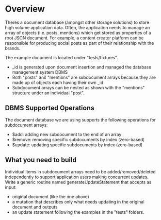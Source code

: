 # Overview

Theres a document database (amongst other storage solutions) to store
high volume application data. Often, the application needs to manage an array of
objects (i.e. posts, mentions) which get stored as properties of a root JSON
document. For example, a content creator platform can be
responsible for producing social posts as part of their relationship with the
brands.

The example document is located under "tests/fixtures".

- \_id is generated upon document insertion and managed the database
  management system DBMS
- Both "posts" and "mentions" are subdocument arrays because they are made
  up of objects each having their own \_id
- Subdocument arrays can be nested as shown with the "mentions" structure
  under an individual "post".

## DBMS Supported Operations

The document database we are using supports the following operations for
subdocument arrays:

- $add: adding new subdocument to the end of an array
- $remove: removing specific subdocuments by index (zero-based)
- $update: updating specific subdocuments by index (zero-based)

## What you need to build

Individual items in subdocument arrays need to be added/removed/deleted
independently to support application users making concurrent updates.
Write a generic routine named generateUpdateStatement that accepts as input:

- original document (like the one above)
- a mutation that describes only what needs updating in the original document and outputs
- an update statement following the examples in the "tests" folders.
